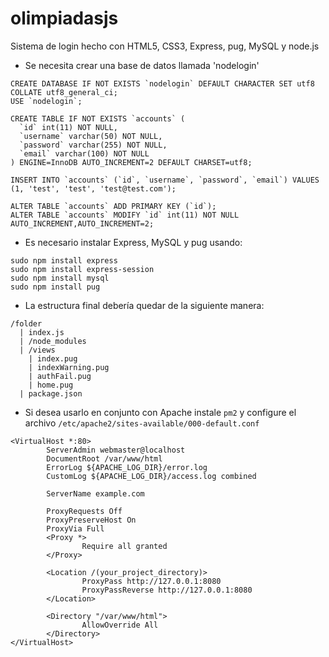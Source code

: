 # olimpiadasjs
Sistema de login hecho con HTML5, CSS3, Express, pug, MySQL y node.js

- Se necesita crear una base de datos llamada 'nodelogin'
```
CREATE DATABASE IF NOT EXISTS `nodelogin` DEFAULT CHARACTER SET utf8 COLLATE utf8_general_ci;
USE `nodelogin`;

CREATE TABLE IF NOT EXISTS `accounts` (
  `id` int(11) NOT NULL,
  `username` varchar(50) NOT NULL,
  `password` varchar(255) NOT NULL,
  `email` varchar(100) NOT NULL
) ENGINE=InnoDB AUTO_INCREMENT=2 DEFAULT CHARSET=utf8;

INSERT INTO `accounts` (`id`, `username`, `password`, `email`) VALUES (1, 'test', 'test', 'test@test.com');

ALTER TABLE `accounts` ADD PRIMARY KEY (`id`);
ALTER TABLE `accounts` MODIFY `id` int(11) NOT NULL AUTO_INCREMENT,AUTO_INCREMENT=2;
```
- Es necesario instalar Express, MySQL y pug usando:
```
sudo npm install express
sudo npm install express-session
sudo npm install mysql
sudo npm install pug
```
- La estructura final debería quedar de la siguiente manera:
```
/folder
  | index.js
  | /node_modules
  | /views
    | index.pug
    | indexWarning.pug
    | authFail.pug
    | home.pug
  | package.json
```
- Si desea usarlo en conjunto con Apache instale ```pm2``` y configure el archivo ```/etc/apache2/sites-available/000-default.conf```
```
<VirtualHost *:80>
        ServerAdmin webmaster@localhost
        DocumentRoot /var/www/html
        ErrorLog ${APACHE_LOG_DIR}/error.log
        CustomLog ${APACHE_LOG_DIR}/access.log combined
        
        ServerName example.com

        ProxyRequests Off
        ProxyPreserveHost On
        ProxyVia Full
        <Proxy *>
                Require all granted
        </Proxy>

        <Location /(your_project_directory)>
                ProxyPass http://127.0.0.1:8080
                ProxyPassReverse http://127.0.0.1:8080
        </Location>

        <Directory "/var/www/html">
                AllowOverride All
        </Directory>
</VirtualHost>
```
